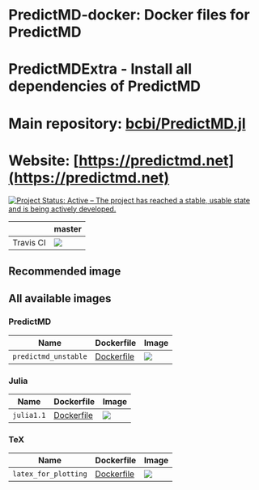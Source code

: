 # PredictMD-docker: Docker files for PredictMD

# PredictMDExtra - Install all dependencies of PredictMD
# Main repository: [bcbi/PredictMD.jl](https://github.com/bcbi/PredictMD.jl)
# Website: [https://predictmd.net](https://predictmd.net)

<a href="https://www.repostatus.org/#active"><img src="https://www.repostatus.org/badges/latest/active.svg" alt="Project Status: Active – The project has reached a stable, usable state and is being actively developed." /></a>

<table>
    <thead>
        <tr>
            <th></th>
            <th>master</th>
        </tr>
    </thead>
    <tbody>
        <tr>
            <td>Travis CI</td>
            <td><a href="https://travis-ci.com/DilumAluthge/PredictMD-docker/branches">
            <img
            src="https://travis-ci.com/DilumAluthge/PredictMD-docker.svg?branch=master"
            /></a></td>
        </tr>
    </tbody>
</table>

## Recommended image

## All available images

### PredictMD

| Name | Dockerfile | Image |
| ---- | ---------- | ----- |
| `predictmd_unstable` | [Dockerfile](/predictmd/predictmd_unstable/Dockerfile) | <a href="https://hub.docker.com/r/dilumaluthge/predictmd_unstable"><img src="https://images.microbadger.com/badges/image/dilumaluthge/predictmd_unstable.svg"></a> |

### Julia

| Name | Dockerfile | Image |
| ---- | ---------- | ----- |
| `julia1.1` | [Dockerfile](/julia/julia1.1/Dockerfile) | <a href="https://hub.docker.com/r/dilumaluthge/julia1.1"><img src="https://images.microbadger.com/badges/image/dilumaluthge/julia1.1.svg"></a> |

### TeX

| Name | Dockerfile | Image |
| ---- | ---------- | ----- |
| `latex_for_plotting` | [Dockerfile](/tex/latex_for_plotting/Dockerfile) | <a href="https://hub.docker.com/r/dilumaluthge/latex_for_plotting"><img src="https://images.microbadger.com/badges/image/dilumaluthge/latex_for_plotting.svg"></a> |
